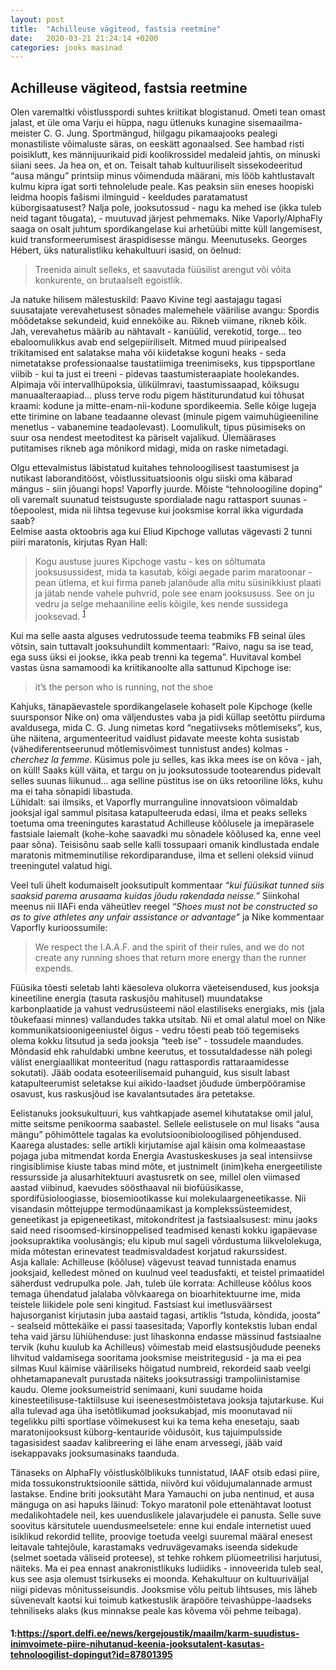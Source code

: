 ```yaml
---
layout: post
title:  "Achilleuse vägiteod, fastsia reetmine"
date:   2020-03-21 21:24:14 +0200
categories: jooks masinad
---
```

## Achilleuse vägiteod, fastsia reetmine
Olen varemaltki võistlusspordi suhtes kriitikat blogistanud. Ometi tean omast jalast, et üle oma Varju ei hüppa, nagu ütlenuks kunagine sisemaailma-meister C. G. Jung. Sportmängud, hiilgagu pikamaajooks pealegi monastiliste võimaluste säras, on eeskätt agonaalsed. See hambad risti poisiklutt, kes männijuurikaid pidi koolikrossidel medaleid jahtis, on minuski siiani sees. Ja hea on, et on.
Teisalt tahab kultuuriliselt sissekodeeritud “ausa mängu” printsiip minus võimenduda määrani, mis lööb kahtlustavalt kulmu kipra igat sorti tehnolelude peale. Kas peaksin siin eneses hoopiski leidma hoopis fašismi ilminguid - keeldudes paratamatust küborgisaatusest?
Nalja pole, jooksutossud - nagu ka mehed ise (ikka tuleb neid tagant tõugata), - muutuvad järjest pehmemaks. Nike Vaporly/AlphaFly saaga on osalt juhtum spordikangelase kui arhetüübi mitte küll langemisest, kuid transformeerumisest äraspidisesse mängu.
Meenutuseks. Georges Hébert, üks naturalistliku kehakultuuri isasid, on öelnud:
> Treenida ainult selleks, et saavutada füüsilist arengut või võita konkurente, on brutaalselt egoistlik. 

Ja natuke hilisem mälestuskild: Paavo Kivine tegi aastajagu tagasi suusatajate verevahetusest sõnades malemehele väärilise avangu: 
Spordis mõõdetakse sekundeid, kuid ennekõike au. Rikneb viimane, rikneb kõik. 
Jah, verevahetus määrib au nähtavalt - kanüülid, verekotid, torge… teo ebaloomulikkus avab end selgepiiriliselt. Mitmed muud piiripealsed trikitamised ent salatakse maha või kiidetakse koguni heaks - seda nimetatakse professionaalse taustatiimiga treenimiseks, kus tippsportlane viibib - kui ta just ei treeni - pidevas taastumisteraapiate hoolekandes. Alpimaja või intervallhüpoksia, ülikülmravi, taastumissaapad, kõiksugu manuaalteraapiad... pluss terve rodu pigem hästiturundatud kui tõhusat kraami: kodune ja mitte-enam-nii-kodune spordikeemia. 
Selle kõige lugeja ette tirimine on labane teadaanne olevast (minule pigem vaimuhügieeniline menetlus - vabanemine teadaolevast). Loomulikult, tipus püsimiseks on suur osa nendest meetoditest ka päriselt vajalikud. Ülemäärases putitamises rikneb aga mõnikord midagi, mida on raske nimetadagi.

Olgu ettevalmistus läbistatud kuitahes tehnoloogilisest taastumisest ja nutikast laboranditööst, võistlussituatsioonis olgu siiski oma käbarad mängus - siin jõuangi hops! Vaporfly juurde. 
Mõiste “tehnoloogiline doping” oli varemalt suunatud teistsuguste spordialade nagu rattasport suunas - tõepoolest, mida nii lihtsa tegevuse kui jooksmise korral ikka vigurdada saab?  
Eelmise aasta oktoobris aga kui Eliud Kipchoge vallutas vägevasti 2 tunni piiri maratonis, kirjutas Ryan Hall: 

> Kogu austuse juures Kipchoge vastu - kes on sõltumata jooksusussidest, mida ta kasutab, kõigi aegade parim maratoonar - pean ütlema, et kui firma paneb jalanõude alla mitu süsinikkiust plaati ja jätab nende vahele puhvrid, pole see enam jooksususs. See on ju vedru ja selge mehaaniline eelis kõigile, kes nende sussidega jooksevad. <sup>[1](#myfootnote1)</sup>

Kui ma selle aasta alguses vedrutossude teema teabmiks FB seinal üles võtsin, sain tuttavalt jooksuhundilt kommentaari: “Raivo, nagu sa ise tead, ega suss üksi ei jookse, ikka peab trenni ka tegema”. Huvitaval kombel vastas üsna samamoodi ka kriitikanoolte alla sattunud Kipchoge ise: 

> it’s the person who is running, not the shoe

Kahjuks, tänapäevastele spordikangelasele kohaselt pole Kipchoge (kelle suursponsor Nike on) oma väljendustes vaba ja pidi küllap seetõttu piirduma avaldusega, mida C. G. Jung nimetas kord “negatiivseks mõtlemiseks”, kus, ühe näitena, argumenteeritud vaidlust pidavate meeste kohta susistab (vähediferentseerunud mõtlemisvõimest tunnistust andes) kolmas  -  *cherchez la femme*. 
Küsimus pole ju selles, kas ikka mees ise on kõva - jah, on küll! Saaks küll väita, et targu on ju jooksutossude tootearendus pidevalt selles suunas liikunud… aga selline püstitus ise on üks retooriline lõks, kuhu ma ei taha sõnapidi libastuda.  
Lühidalt: sai ilmsiks, et Vaporfly murranguline innovatsioon võimaldab jooksjal igal sammul pisitasa katapulteeruda edasi, ilma et peaks selleks toetuma oma treeningutes karastatud Achilleuse kõõlusele ja imepärasele fastsiale laiemalt (kohe-kohe saavadki mu sõnadele kõõlused ka, enne veel paar sõna). Teisisõnu saab selle kalli tossupaari omanik kindlustada endale maratonis mitmeminutilise rekordiparanduse, ilma et selleni oleksid viinud treeningutel valatud higi.

Veel tuli ühelt kodumaiselt jooksutipult kommentaar *“kui füüsikat tunned siis saaksid parema arusaama kuidas jõudu rakendada neisse.”* 
Siinkohal meenus nii IIAFi enda väheütlev reegel *“Shoes must not be constructed so as to give athletes any unfair assistance or advantage”* ja Nike kommentaar Vaporfly kurioossumile: 
> We respect the I.A.A.F. and the spirit of their rules, and we do not create any running shoes that return more energy than the runner expends.

Füüsika tõesti seletab lahti käesoleva olukorra väeteisendused, kus jooksja kineetiline energia (tasuta raskusjõu mahitusel) muundatakse karbonplaatide ja vahust vedrusüsteemi näol elastiliseks energiaks, mis (jala tõukefaasi minnes) vallandudes takka utsitab. Nii et omal alatul moel on Nike kommunikatsioonigeeniustel õigus - vedru tõesti peab töö tegemiseks olema kokku litsutud ja seda jooksja “teeb ise” - tossudele maandudes. Mõndasid ehk rahuldabki umbne keerutus, et tossutaldadesse näh polegi välist energiaallikat monteeritud (nagu rattaspordis rattaraamidesse sokutati). Jääb oodata esoteerilisemaid puhanguid, kus sisult labast katapulteerumist seletakse kui aikido-laadset jõudude ümberpööramise osavust, kus raskusjõud ise kavalantsutades ära petetakse. 

Eelistanuks jooksukultuuri, kus vahtkapjade asemel kihutatakse omil jalul, mitte seitsme penikoorma saabastel. Sellele eelistusele on mul lisaks “ausa mängu” põhimõttele tagalas ka evolutsioonibioloogilised põhjendused.
Kaarega alustades: selle artikli kirjutamise ajal käisin oma kolmeaastase pojaga juba mitmendat korda Energia Avastuskeskuses ja seal intensiivse ringisiblimise kiuste tabas mind mõte, et justnimelt (inim)keha energeetiliste ressursside ja alusarhitektuuri avastusretk on see, millel olen viimased aastad viibinud, kaevudes söösthaaval nii biofüüsikasse, spordifüsioloogiasse, biosemiootikasse kui molekulaargeneetikasse. Nii visandasin mõttejuppe termodünaamikast ja komplekssüsteemidest, geneetikast ja epigeneetikast, mitokondritest ja fastsiaalsusest: minu jaoks said need risoomsed-kirsinoppelised teadmised kenasti kokku igapäevase jooksupraktika voolusängis; elu kipub mul sageli võrdustuma liikvelolekuga, mida mõtestan erinevatest teadmisvaldadest korjatud rakurssidest.  
Asja kallale: Achilleuse (kõõluse) vägevust teavad tunnistada enamus jooksjaid, kelledest mõned on kuulnud veel teadusfakti, et teistel primaatidel säherdust vedrupulka pole. 
Jah, tuleb üle korrata: Achilleuse kõõlus koos temaga ühendatud jalalaba võlvkaarega on bioarhitektuurne ime, mida teistele liikidele pole seni kingitud. Fastsiast kui imetlusväärsest hajusorganist kirjutasin juba aastaid tagasi, artiklis “Istuda, kõndida, joosta” - sealseid mõttekäike ei passi taasesitada; Vaporfly kontekstis luban endal teha vaid järsu lühiühenduse: just lihaskonna endasse mässinud fastsiaalne tervik (kuhu kuulub ka Achilleus) võimestab meid elastsusjõudude peeneks lihvitud valdamisega sooritama jooksmise meistritegusid - ja ma ei pea silmas Kuul käimise vääriliseks hõigatud numbreid, rekordeid saab veelgi ohhetamapanevalt purustada näiteks jooksutrassigi trampoliinistamise kaudu. Oleme jooksumeistrid senimaani, kuni suudame hoida kinesteetilisuse-taktiilsuse kui iseenesestmõistetava jooksja tajutarkuse. Kui alla tulevad aga üha isetõtlikumad jooksukabjad, mis moonutavad nii tegelikku pilti sportlase võimekusest kui ka tema keha enesetaju, saab maratonijooksust küborg-kentauride võidusõit, kus tajuimpulsside tagasisidest saadav kalibreering ei lähe enam arvessegi, jääb vaid isekappavaks jooksumasinaks taanduda.     

Tänaseks on AlphaFly võistluskõlblikuks tunnistatud,  IAAF otsib edasi piire, mida tossukonstruktsioonile sättida, niivõrd kui võidujumalannade armust lastakse.
Endine briti jooksutäht Mara Yamauchi on juba nentinud, et ausa mänguga on asi hapuks läinud: Tokyo maratonil pole ettenähtavat lootust medalikohtadele neil, kes uuenduslikele jalavarjudele ei panusta.
Selle suve soovitus kärsitutele uuendusmeelsetele: enne kui endale internetist uued isiklikud rekordid tellite, proovige toetuda veelgi suuremal määral enesest leitavale tahtejõule, karastamaks vedruvägevamaks iseenda sidekude (selmet soetada väliseid proteese), st tehke rohkem plüomeetrilisi harjutusi, näiteks. 
Ma ei pea ennast anakronistlikuks ludiidiks - innoveerida tuleb seal, kus see asja olemust tsirkuseks ei moonda. Kehakultuur on kultuuriväljal niigi pidevas mõnitusseisundis. Jooksmise võlu peitub lihtsuses, mis läheb süvenevalt kaotsi kui toimub katkestuslik ärapööre teivashüppe-laadseks tehniliseks alaks (kus minnakse peale kas kõvema või pehme teibaga). 

#### <a name="myfootnote1">1</a>:https://sport.delfi.ee/news/kergejoustik/maailm/karm-suudistus-inimvoimete-piire-nihutanud-keenia-jooksutalent-kasutas-tehnoloogilist-dopingut?id=87801395 
